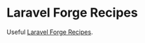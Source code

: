 # Laravel Forge Recipes
Useful [Laravel Forge Recipes](https://laracasts.com/series/learn-laravel-forge/episodes/15).
